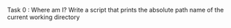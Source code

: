Task 0 : Where am I?
Write a script that prints the absolute path name of the current working directory


